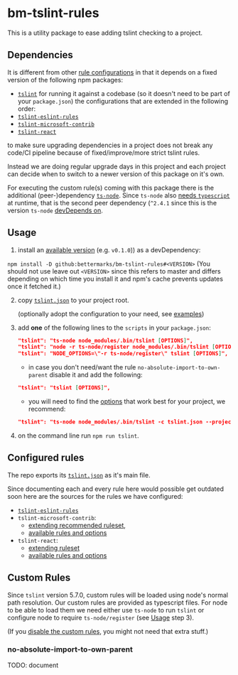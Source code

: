# bm-tslint-rules

This is a utility package to ease adding tslint checking to a project.

## Dependencies

It is different from other [rule configurations](https://github.com/palantir/tslint#custom-rules--plugins) in that it depends on a fixed version of the following npm packages:
* [`tslint`](https://github.com/palantir/tslint) for running it against a codebase (so it doesn't need to be part of your `package.json`)
the configurations that are extended in the following order:
* [`tslint-eslint-rules`](https://github.com/buzinas/tslint-eslint-rules/blob/master/CHANGELOG.md)
* [`tslint-microsoft-contrib`](https://github.com/Microsoft/tslint-microsoft-contrib/wiki/Release-Notes)
* [`tslint-react`](https://github.com/Microsoft/tslint-microsoft-contrib/wiki/Release-Notes)

to make sure upgrading dependencies in a project does not break any code/CI pipeline because of fixed/improve/more strict tslint rules.

Instead we are doing regular upgrade days in this project and each project can decide when to switch to a newer version of this package on it's own.

For executing the custom rule(s) coming with this package there is the additional (peer-)dependency [`ts-node`](https://github.com/TypeStrong/ts-node/). Since `ts-node` also [needs `typescript`](https://github.com/TypeStrong/ts-node/blob/v4.1.0/src/index.ts#L11) at runtime, that is the second peer dependency (`^2.4.1` since this is the version `ts-node` [devDepends on](https://github.com/TypeStrong/ts-node/blob/v4.1.0/package.json#L75).

## Usage

1. install an [available version](https://github.com/bettermarks/bm-tslint-rules/releases) (e.g. `v0.1.0`)) as a devDependency:

`npm install -D github:bettermarks/bm-tslint-rules#<VERSION>`
(You should not use leave out `<VERSION>` since this refers to master and differs depending on which time you install it and npm's cache prevents updates once it fetched it.)

2. copy [`tslint.json`](https://github.com/bettermarks/bm-tslint-rules/blob/master/examples/minimal/tslint.json) to your project root.

   (optionally adopt the configuration to your need, see [examples](https://github.com/bettermarks/bm-tslint-rules/blob/master/examples))

3. add **one** of the following lines to the `scripts` in your `package.json`:
    ```json
    "tslint": "ts-node node_modules/.bin/tslint [OPTIONS]",
    "tslint": "node -r ts-node/register node_modules/.bin/tslint [OPTIONS]",
    "tslint": "NODE_OPTIONS=\"-r ts-node/register\" tslint [OPTIONS]",
    ```
   - in case you don't need/want the rule `no-absolute-import-to-own-parent` disable it and add the following:
    ```json
    "tslint": "tslint [OPTIONS]",
    ```
   - you will need to find the [options](https://palantir.github.io/tslint/usage/cli/) that work best for your project, we recommend:
   
    ```json
    "tslint": "ts-node node_modules/.bin/tslint -c tslint.json --project tsconfig.json -t stylish",
    ```

4. on the command line run `npm run tslint`.

## Configured rules

The repo exports its [`tslint.json`]() as it's main file.

Since documenting each and every rule here would possible get outdated soon here are the sources for the rules we have configured:

* [`tslint-eslint-rules`](https://github.com/buzinas/tslint-eslint-rules#rules-copied-from-the-eslint-website)
* `tslint-microsoft-contrib`: 
  - [extending recommended ruleset](https://github.com/Microsoft/tslint-microsoft-contrib/blob/master/recommended_ruleset.js),  
  - [available rules and options](https://github.com/Microsoft/tslint-microsoft-contrib#supported-rules)
* `tslint-react`:
  - [extending ruleset](https://github.com/palantir/tslint-react/blob/master/tslint-react.json)
  - [available rules and options](https://github.com/palantir/tslint-react#rules)
  

## Custom Rules

Since `tslint` version 5.7.0, custom rules will be loaded using node's normal path resolution.
Our custom rules are provided as typescript files.
For node to be able to load them we need either use `ts-node` to run `tslint`
or configure node to require `ts-node/register` (see [Usage](#usage) step 3).

(If you [disable the custom rules](https://github.com/bettermarks/bm-tslint-rules/blob/ec4c79a025c444bc61ef61deb0c2f7b20384dfdd/examples/disable-rules/tslint.json), you might not need that extra stuff.)

### no-absolute-import-to-own-parent

TODO: document
